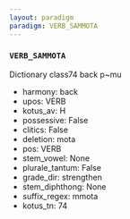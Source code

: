 ```yaml
---
layout: paradigm
paradigm: VERB_SAMMOTA
---
```

### ` VERB_SAMMOTA `

Dictionary class74 back p~mu
* harmony: back
* upos: VERB
* kotus_av: H
* possessive: False
* clitics: False
* deletion: mota
* pos: VERB
* stem_vowel: None
* plurale_tantum: False
* grade_dir: strengthen
* stem_diphthong: None
* suffix_regex: mmota
* kotus_tn: 74
